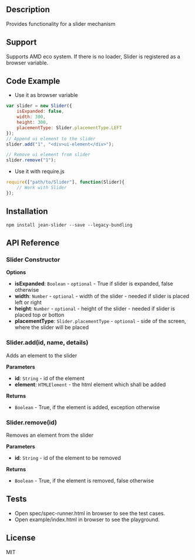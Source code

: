 ## Description

Provides functionality for a slider mechanism

## Support
Supports AMD eco system. If there is no loader, Slider is registered as a browser variable.

## Code Example
- Use it as browser variable
```js
var slider = new Slider({
    isExpanded: false,
    width: 300,
    height: 300,
    placementType: Slider.placementType.LEFT
});
// Append ui element to the slider
slider.add("1", "<div>ui-element</div>");

// Remove ui element from slider
slider.remove("1");

```
- Use it with require.js
```js
require(["path/to/Slider"], function(Slider){
    // Work with Slider
});
```
## Installation

`npm install jean-slider --save --legacy-bundling`

## API Reference

### Slider Constructor

**Options**

- **isExpanded**: `Boolean` - `optional` - True if slider is expanded, false otherwise
- **width**: `Number` - `optional` - width of the slider - needed if slider is placed left or right
- **height**: `Number` - `optional` - height of the slider - needed if slider is placed top or botton
- **placementType**: `Slider.placementType` - `optional` - side of the screen, where the slider will be placed

### Slider.add(id, name, details) 

Adds an element to the slider

**Parameters**
- **id**: `String` - id of the element
- **element**: `HTMLElement` - the html element which shall be added

**Returns**
- `Boolean` - True, if the element is added, exception otherwise

### Slider.remove(id) 

Removes an element from the slider

**Parameters**
- **id**: `String` - id of the element to be removed

**Returns**
- `Boolean` - True, if the element is removed, false otherwise

## Tests

- Open spec/spec-runner.html in browser to see the test cases.
- Open example/index.html in browser to see the playground.

## License

MIT